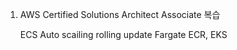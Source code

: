 1. AWS Certified Solutions Architect Associate 복습

    ECS
        Auto scailing 
        rolling update
    Fargate 
    ECR, EKS 
